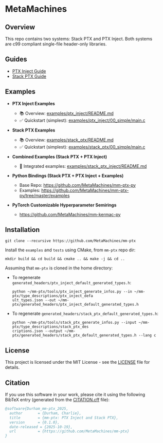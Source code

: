 # MetaMachines

## Overview

This repo contains two systems: Stack PTX and PTX Inject. Both systems are c99 compliant single-file header-only libraries.

## Guides
* [PTX Inject Guide](PTX_INJECT.md)
* [Stack PTX Guide](STACK_PTX.md)

## Examples

- **PTX Inject Examples**
  - 📚 Overview: [examples/ptx_inject/README.md](examples/ptx_inject/README.md)
  - ✅ Quickstart (simplest): [examples/ptx_inject/00_simple/main.c](examples/ptx_inject/00_simple/main.c)

- **Stack PTX Examples**
  - 📚 Overview: [examples/stack_ptx/README.md](examples/stack_ptx/README.md)
  - ✅ Quickstart (simplest): [examples/stack_ptx/00_simple/main.c](examples/stack_ptx/00_simple/main.c)

- **Combined Examples (Stack PTX + PTX Inject)**
  - 🔗 Integrated examples: [examples/stack_ptx_inject/README.md](examples/stack_ptx_inject/README.md)

- **Python Bindings (Stack PTX + PTX Inject + Examples)**
    - Base Repo: https://github.com/MetaMachines/mm-ptx-py
    - Examples: https://github.com/MetaMachines/mm-ptx-py/tree/master/examples
    
- **PyTorch Customizable Hyperparameter Semirings**
  - https://github.com/MetaMachines/mm-kermac-py

## Installation

```
git clone --recursive https://github.com/MetaMachines/mm-ptx
```

Install the `examples` and `tests` using CMake, from `mm-ptx` repo dir:
```
mkdir build && cd build && cmake .. && make -j && cd ..
```
Assuming that `mm-ptx` is cloned in the home directory:

* To regenerate `generated_headers/ptx_inject_default_generated_types.h`:
    ```
    python ~/mm-ptx/tools/ptx_inject_generate_infos.py --in ~/mm-ptx/type_descriptions/ptx_inject_defa
    ult_types.json --out ~/mm-ptx/generated_headers/ptx_inject_default_generated_types.h
    ```
* To regenerate `generated_headers/stack_ptx_default_generated_types.h`:
    ```
    python ~/mm-ptx/tools/stack_ptx_generate_infos.py --input ~/mm-ptx/type_descriptions/stack_ptx_des
    criptions.json --output ~/mm-ptx/generated_headers/stack_ptx_default_generated_types.h --lang c
    ```

## License
This project is licensed under the MIT License - see the [LICENSE](LICENSE) file for details.

## Citation
If you use this software in your work, please cite it using the following BibTeX entry (generated from the [CITATION.cff](CITATION.cff) file):
```bibtex
@software{Durham_mm-ptx_2025,
  author       = {Durham, Charlie},
  title        = {mm-ptx: PTX Inject and Stack PTX},
  version      = {0.1.0},
  date-released = {2025-10-19},
  url          = {https://github.com/MetaMachines/mm-ptx}
}
```